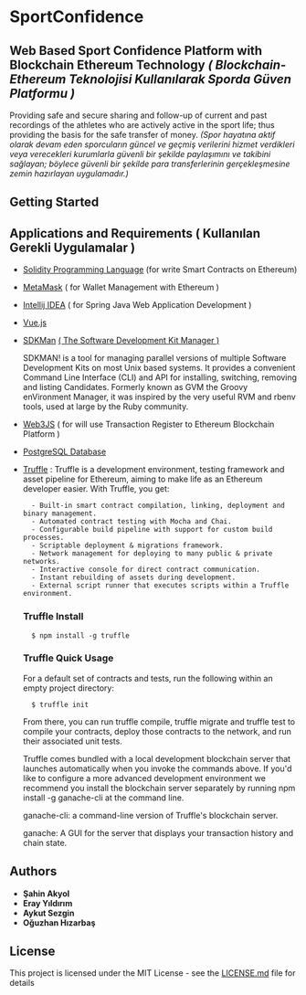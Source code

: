 # SportConfidence
## Web Based Sport Confidence Platform with Blockchain Ethereum Technology *( Blockchain-Ethereum Teknolojisi Kullanılarak Sporda Güven Platformu )*

Providing safe and secure sharing and follow-up of current and past recordings of the athletes who are actively active in the sport life; thus providing the basis for the safe transfer of money.
*(Spor hayatına aktif olarak devam eden sporcuların güncel ve geçmiş verilerini hizmet verdikleri veya verecekleri kurumlarla güvenli bir şekilde paylaşımını ve takibini sağlayan; böylece güvenli bir şekilde para transferlerinin gerçekleşmesine zemin hazırlayan uygulamadır.)*

## Getting Started

## Applications and Requirements ( Kullanılan Gerekli Uygulamalar )

* [Solidity Programming Language]() (for write Smart Contracts on Ethereum)
* [MetaMask]() ( for Wallet Management with Ethereum )
* [Intellij IDEA]() ( for Spring Java Web Application Development ) 
* [Vue.js]()
            
* [SDKMan]() [ ( The Software Development Kit Manager )]( )

    SDKMAN! is a tool for managing parallel versions of multiple Software Development Kits on most Unix based systems. It provides a convenient Command Line Interface (CLI) and API for installing, switching, removing and listing Candidates. Formerly known as GVM the Groovy enVironment Manager, it was inspired by the very useful RVM and rbenv tools, used at large by the Ruby community. 

* [Web3JS]() ( for will use Transaction Register to Ethereum Blockchain Platform ) 
* [PostgreSQL Database]()
* [Truffle]() :
        Truffle is a development environment, testing framework and asset pipeline for Ethereum, aiming to make life as an Ethereum developer easier. With Truffle, you get: 
        
        - Built-in smart contract compilation, linking, deployment and binary management.
        - Automated contract testing with Mocha and Chai.
        - Configurable build pipeline with support for custom build processes.
        - Scriptable deployment & migrations framework.
        - Network management for deploying to many public & private networks.
        - Interactive console for direct contract communication.
        - Instant rebuilding of assets during development.
        - External script runner that executes scripts within a Truffle environment.
    ### Truffle Install
        $ npm install -g truffle
    ### Truffle Quick Usage
    For a default set of contracts and tests, run the following within an empty project directory:

        $ truffle init 
    From there, you can run truffle compile, truffle migrate and truffle test to compile your contracts, deploy those contracts to the network, and run their associated unit tests.

    Truffle comes bundled with a local development blockchain server that launches automatically when you invoke the commands above. If you'd like to configure a more advanced development environment we recommend you install the blockchain server separately by running npm install -g ganache-cli at the command line.

    ganache-cli: a command-line version of Truffle's blockchain server.

    ganache: A GUI for the server that displays your transaction history and chain state.


## Authors
* **Şahin Akyol**
* **Eray Yıldırım**
* **Aykut Sezgin**
* **Oğuzhan Hızarbaş**

## License

This project is licensed under the MIT License - see the [LICENSE.md](LICENSE.md) file for details

